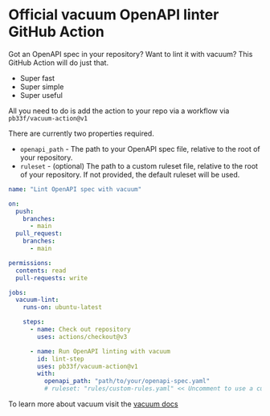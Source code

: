 # Official vacuum OpenAPI linter GitHub Action

Got an OpenAPI spec in your repository? Want to lint it with vacuum? This GitHub Action will do just that. 

- Super fast
- Super simple
- Super useful

All you need to do is add the action to your repo via a workflow via `pb33f/vacuum-action@v1`

There are currently two properties required. 

- `openapi_path` - The path to your OpenAPI spec file, relative to the root of your repository.
- `ruleset` - (optional) The path to a custom ruleset file, relative to the root of your repository. If not provided, the default ruleset will be used.

```yaml
name: "Lint OpenAPI spec with vacuum"

on:
  push:
    branches:
      - main
  pull_request:
    branches:
      - main

permissions:
  contents: read
  pull-requests: write

jobs:
  vacuum-lint:
    runs-on: ubuntu-latest

    steps:
      - name: Check out repository
        uses: actions/checkout@v3

      - name: Run OpenAPI linting with vacuum
        id: lint-step
        uses: pb33f/vacuum-action@v1
        with:
          openapi_path: "path/to/your/openapi-spec.yaml"
          # ruleset: "rules/custom-rules.yaml" << Uncomment to use a custom ruleset
```

To learn more about vacuum visit the [vacuum docs](https://quobix.com/vacuum/)